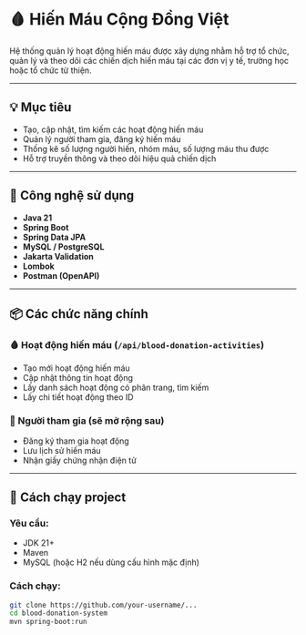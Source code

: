 # 🩸 Hiến Máu Cộng Đồng Việt

Hệ thống quản lý hoạt động hiến máu được xây dựng nhằm hỗ trợ tổ chức, quản lý và theo dõi các chiến dịch hiến máu tại các đơn vị y tế, trường học hoặc tổ chức từ thiện.

---

## 💡 Mục tiêu

- Tạo, cập nhật, tìm kiếm các hoạt động hiến máu
- Quản lý người tham gia, đăng ký hiến máu
- Thống kê số lượng người hiến, nhóm máu, số lượng máu thu được
- Hỗ trợ truyền thông và theo dõi hiệu quả chiến dịch

---

## 🔧 Công nghệ sử dụng

- **Java 21**
- **Spring Boot**
- **Spring Data JPA**
- **MySQL / PostgreSQL**
- **Jakarta Validation**
- **Lombok**
- **Postman (OpenAPI)**

---

## 📦 Các chức năng chính

### 🩸 Hoạt động hiến máu (`/api/blood-donation-activities`)
- Tạo mới hoạt động hiến máu
- Cập nhật thông tin hoạt động
- Lấy danh sách hoạt động có phân trang, tìm kiếm
- Lấy chi tiết hoạt động theo ID

### 👤 Người tham gia (sẽ mở rộng sau)
- Đăng ký tham gia hoạt động
- Lưu lịch sử hiến máu
- Nhận giấy chứng nhận điện tử

---

## 🚀 Cách chạy project

### Yêu cầu:
- JDK 21+
- Maven
- MySQL (hoặc H2 nếu dùng cấu hình mặc định)

### Cách chạy:
```bash
git clone https://github.com/your-username/...
cd blood-donation-system
mvn spring-boot:run
